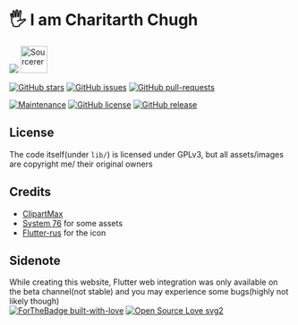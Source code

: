# :raised_hand_with_fingers_splayed: I am Charitarth Chugh

<img src="https://github-readme-stats.vercel.app/api?username=charitarthchugh&&show_icons=true&title_color=ffffff&icon_color=bb2acf&text_color=daf7dc&bg_color=191919">
<a href="https://sourcerer.io/charitarthchugh"><img src="https://sourcerer.io/icons/logo-sharing.svg"height="48px" alt="Sourcerer"></a>

[![GitHub stars](https://img.shields.io/github/stars/Naereen/StrapDown.js.svg?style=social&label=Star&maxAge=2592000)](https://GitHub.com/Naereen/StrapDown.js/stargazers/) [![GitHub issues](https://img.shields.io/github/issues/Naereen/StrapDown.js.svg)](https://GitHub.com/Naereen/StrapDown.js/issues/) [![GitHub pull-requests](https://img.shields.io/github/issues-pr/Naereen/StrapDown.js.svg)](https://GitHub.com/Naereen/StrapDown.js/pull/)

[![Maintenance](https://img.shields.io/badge/Maintained%3F-yes-green.svg)](https://GitHub.com/charitarthchugh/charitarthchugh/graphs/commit-activity)   [![GitHub license](https://img.shields.io/github/license/charitarthchugh/charitarthchugh)](https://github.com/Naereen/StrapDown.js/blob/master/LICENSE) [![GitHub release](https://img.shields.io/github/release/Naereen/StrapDown.js.svg)](https://GitHub.com/Naereen/StrapDown.js/releases/) 

## License

The code itself(under `lib/`) is licensed under GPLv3, but all assets/images are copyright me/ their original owners
## Credits
* [ClipartMax](https://www.clipartmax.com/middle/m2i8i8m2H7H7A0H7_spaceship-clipart-yellow-transparent-background-spaceship-png/)
* [System 76](system76.com/pop/ "system76.com") for some assets
* [Flutter-rus](github.com/charitarthhchugh "github.com") for the icon
## Sidenote
While creating this website, Flutter web integration was only available on the beta channel(not stable) and you may experience some bugs(highly not likely though)  
[![ForTheBadge built-with-love](http://ForTheBadge.com/images/badges/built-with-love.svg)](https://GitHub.com/Naereen/) [![Open Source Love svg2](https://badges.frapsoft.com/os/v2/open-source.svg?v=103)](https://github.com/ellerbrock/open-source-badges/)